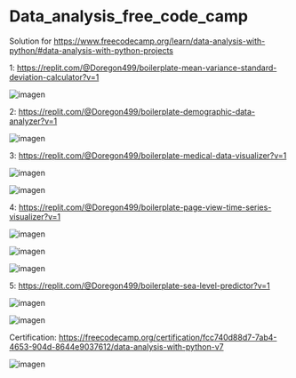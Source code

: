 # Data_analysis_free_code_camp
Solution for https://www.freecodecamp.org/learn/data-analysis-with-python/#data-analysis-with-python-projects

1: https://replit.com/@Doregon499/boilerplate-mean-variance-standard-deviation-calculator?v=1

![imagen](https://user-images.githubusercontent.com/81925037/176553753-2a066b7b-fd40-4b15-89e0-d888611d6784.png)

2: https://replit.com/@Doregon499/boilerplate-demographic-data-analyzer?v=1

![imagen](https://user-images.githubusercontent.com/81925037/176553901-e82319e6-dbd9-47c0-b526-767978f249fb.png)

3: https://replit.com/@Doregon499/boilerplate-medical-data-visualizer?v=1

![imagen](https://user-images.githubusercontent.com/81925037/176716762-d487ee33-fab1-4df1-941f-6f0e1decd010.png)

![imagen](https://user-images.githubusercontent.com/81925037/176716813-5cbf0c97-7154-4e02-92b1-743fadee1369.png)

4: https://replit.com/@Doregon499/boilerplate-page-view-time-series-visualizer?v=1

![imagen](https://user-images.githubusercontent.com/81925037/176734182-06afec18-f72a-4d9e-903a-203a6317905c.png)

![imagen](https://user-images.githubusercontent.com/81925037/176734217-7626034f-ac52-40a0-b1c5-256d1635aeeb.png)

![imagen](https://user-images.githubusercontent.com/81925037/176734248-b6b09263-d699-45ce-bce1-1ed5f3381da0.png)

5: https://replit.com/@Doregon499/boilerplate-sea-level-predictor?v=1

![imagen](https://user-images.githubusercontent.com/81925037/176736915-3824758b-5366-47a7-8c18-add817fa7b1e.png)

![imagen](https://user-images.githubusercontent.com/81925037/176736944-6b2d2180-d4cd-4d9c-aae6-2e8c52a49751.png)

Certification:
https://freecodecamp.org/certification/fcc740d88d7-7ab4-4653-904d-8644e9037612/data-analysis-with-python-v7

![imagen](https://user-images.githubusercontent.com/81925037/176737511-86f301ce-9012-4271-9f7b-032413615a58.png)
